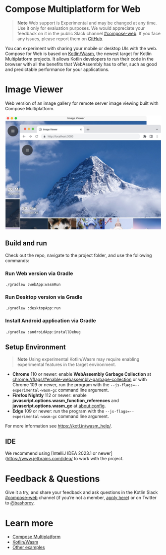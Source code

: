 # Compose Multiplatform for Web

> **Note**
> Web support is Experimental and may be changed at any time. Use it only for evaluation purposes.
> We would appreciate your feedback on it in the public Slack channel [#compose-web](https://slack-chats.kotlinlang.org/c/compose-web).
> If you face any issues, please report them on [GitHub](https://github.com/JetBrains/compose-multiplatform/issues).

You can experiment with sharing your mobile or desktop UIs with the web. Compose for Web is based on [Kotlin/Wasm](https://kotl.in/wasm),
the newest target for Kotlin Multiplatform projects. It allows Kotlin developers to run their code in the browser with
all the benefits that WebAssembly has to offer, such as good and predictable performance for your applications.

# Image Viewer

Web version of an image gallery for remote server image viewing built with Compose Multiplatform.

![](screenshots/imageviewer.png)

## Build and run

Check out the repo, navigate to the project folder, and use the following commands:

### Run Web version via Gradle

`./gradlew :webApp:wasmRun`

### Run Desktop version via Gradle

`./gradlew :desktopApp:run`

### Install Android application via Gradle

`./gradlew :androidApp:installDebug`

## Setup Environment

>**Note**
> Using experimental Kotlin/Wasm may require enabling experimental features in the target environment.

- **Chrome** 110 or newer: enable **WebAssembly Garbage Collection** at [chrome://flags/#enable-webassembly-garbage-collection](chrome://flags/#enable-webassembly-garbage-collection) or with Chrome 109 or newer, run the program with the `--js-flags=--experimental-wasm-gc` command line argument.
- **Firefox Nightly** 112 or newer: enable **javascript.options.wasm_function_references** and **javascript.options.wasm_gc** at [about:config](about:config).
- **Edge** 109 or newer: run the program with the `--js-flags=--experimental-wasm-gc` command line argument.

For more information see https://kotl.in/wasm_help/.

## IDE

We recommend using [IntelliJ IDEA 2023.1 or newer](https://www.jetbrains.com/idea/ to work with the project.

# Feedback & Questions

Give it a try, and share your feedback and ask questions in the Kotlin Slack [#compose-web](https://slack-chats.kotlinlang.org/c/compose-web) channel (if you’re not a member, [apply here](https://kotl.in/slack)) or on Twitter to [@bashorov](https://twitter.com/bashorov).

# Learn more

* [Compose Multiplatform](https://github.com/JetBrains/compose-multiplatform/#compose-multiplatform)
* [Kotlin/Wasm](https://kotl.in/wasm/)
* [Other examples](../../../#examples)
